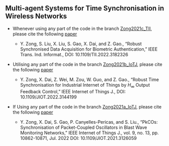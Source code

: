## Multi-agent Systems for Time Synchronisation in Wireless Networks

- Whenever using any part of the code in the branch [Zong2021c_TII](https://github.com/zongyan/MASTSyncSim/tree/Zong2021c_TII), please cite the following [paper](http://yzong.com/pub/Zong2022b.pdf)

  - Y. Zong, S. Liu, X. Liu, S. Gao, X. Dai, and Z. Gao., “Robust Synchronised Data Acquisition for Biometric Authentication,” IEEE Trans. Ind. Informat., DOI: 10.1109/TII.2022.3182326

- Utilising any part of the code in the branch [Zong2021b_IoTJ](https://github.com/zongyan/MASTSyncSim/tree/Zong2021b_IoTJ), please cite the following [paper](http://yzong.com/pub/Zong2022a.pdf)

  - Y. Zong, X. Dai, Z. Wei, M. Zou, W. Guo, and Z. Gao., “Robust Time Synchronisation for Industrial Internet of Things by $H_\infty$ Output Feedback Control,” IEEE Internet of Things J., DOI: 10.1109/JIOT.2022.3144199

- If Using any part of the code in the branch [Zong2021a_IoTJ](https://github.com/zongyan/MASTSyncSim/tree/Zong2021a_IoTJ), please cite the following [paper](http://yzong.com/pub/Zong2021.pdf)

  - Y. Zong, X. Dai, S. Gao, P. Canyelles-Pericas, and S. Liu., “PkCOs: Synchronisation of Packet-Coupled Oscillators in Blast Wave Monitoring Networks,” IEEE Internet of Things J., vol. 9, no. 13, pp. 10862-10871, Jul. 2022 DOI: 10.1109/JIOT.2021.3126059